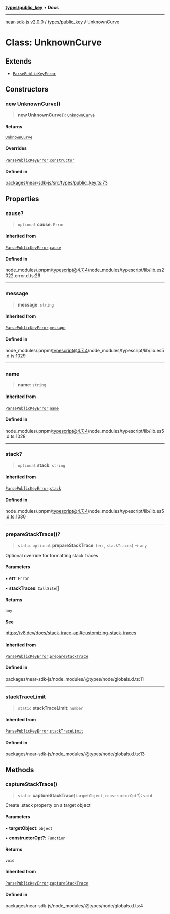 [**types/public_key**](../README.md) • **Docs**

***

[near-sdk-js v2.0.0](../../../packages.md) / [types/public\_key](../README.md) / UnknownCurve

# Class: UnknownCurve

## Extends

- [`ParsePublicKeyError`](ParsePublicKeyError.md)

## Constructors

### new UnknownCurve()

> **new UnknownCurve**(): [`UnknownCurve`](UnknownCurve.md)

#### Returns

[`UnknownCurve`](UnknownCurve.md)

#### Overrides

[`ParsePublicKeyError`](ParsePublicKeyError.md).[`constructor`](ParsePublicKeyError.md#constructors)

#### Defined in

[packages/near-sdk-js/src/types/public\_key.ts:73](https://github.com/dim-daskalov/near-sdk-js/blob/99346bf73c49986360ba2bcf1c66f01b2abff5b4/packages/near-sdk-js/src/types/public_key.ts#L73)

## Properties

### cause?

> `optional` **cause**: `Error`

#### Inherited from

[`ParsePublicKeyError`](ParsePublicKeyError.md).[`cause`](ParsePublicKeyError.md#cause)

#### Defined in

node\_modules/.pnpm/typescript@4.7.4/node\_modules/typescript/lib/lib.es2022.error.d.ts:26

***

### message

> **message**: `string`

#### Inherited from

[`ParsePublicKeyError`](ParsePublicKeyError.md).[`message`](ParsePublicKeyError.md#message)

#### Defined in

node\_modules/.pnpm/typescript@4.7.4/node\_modules/typescript/lib/lib.es5.d.ts:1029

***

### name

> **name**: `string`

#### Inherited from

[`ParsePublicKeyError`](ParsePublicKeyError.md).[`name`](ParsePublicKeyError.md#name)

#### Defined in

node\_modules/.pnpm/typescript@4.7.4/node\_modules/typescript/lib/lib.es5.d.ts:1028

***

### stack?

> `optional` **stack**: `string`

#### Inherited from

[`ParsePublicKeyError`](ParsePublicKeyError.md).[`stack`](ParsePublicKeyError.md#stack)

#### Defined in

node\_modules/.pnpm/typescript@4.7.4/node\_modules/typescript/lib/lib.es5.d.ts:1030

***

### prepareStackTrace()?

> `static` `optional` **prepareStackTrace**: (`err`, `stackTraces`) => `any`

Optional override for formatting stack traces

#### Parameters

• **err**: `Error`

• **stackTraces**: `CallSite`[]

#### Returns

`any`

#### See

https://v8.dev/docs/stack-trace-api#customizing-stack-traces

#### Inherited from

[`ParsePublicKeyError`](ParsePublicKeyError.md).[`prepareStackTrace`](ParsePublicKeyError.md#preparestacktrace)

#### Defined in

packages/near-sdk-js/node\_modules/@types/node/globals.d.ts:11

***

### stackTraceLimit

> `static` **stackTraceLimit**: `number`

#### Inherited from

[`ParsePublicKeyError`](ParsePublicKeyError.md).[`stackTraceLimit`](ParsePublicKeyError.md#stacktracelimit)

#### Defined in

packages/near-sdk-js/node\_modules/@types/node/globals.d.ts:13

## Methods

### captureStackTrace()

> `static` **captureStackTrace**(`targetObject`, `constructorOpt`?): `void`

Create .stack property on a target object

#### Parameters

• **targetObject**: `object`

• **constructorOpt?**: `Function`

#### Returns

`void`

#### Inherited from

[`ParsePublicKeyError`](ParsePublicKeyError.md).[`captureStackTrace`](ParsePublicKeyError.md#capturestacktrace)

#### Defined in

packages/near-sdk-js/node\_modules/@types/node/globals.d.ts:4
